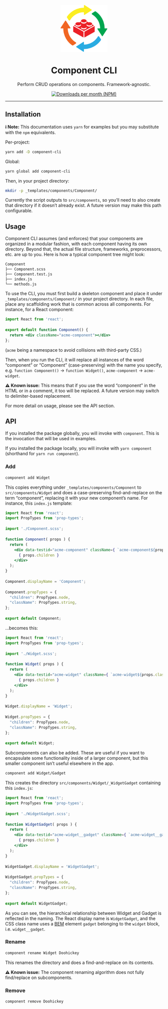 <p align="center"><img src="https://raw.githubusercontent.com/HughxDev/component-cli/master/component-cli-logo.svg?sanitize=true" width="150" alt="logo" /></p>

<h1 align="center">Component CLI</h1>

<p align="center">Perform CRUD operations on components. Framework-agnostic.</p>

<p align="center"><a href="https://www.npmjs.com/package/@hughx/component-cli"><img src="https://img.shields.io/npm/dm/@hughx/component-cli.svg" alt="Downloads per month (NPM)"></a></p>

----

## Installation

<b>ℹ Note:</b> This documentation uses `yarn` for examples but you may substitute with the `npm` equivalents.

Per-project:

```zsh
yarn add -D component-cli
```

Global:

```zsh
yarn global add component-cli
```

Then, in your project directory:

```zsh
mkdir -p _templates/components/Component/
```

Currently the script outputs to `src/components`, so you’ll need to also create that directory if it doesn’t already exist. A future version may make this path configurable.

## Usage

Component CLI assumes (and enforces) that your components are organized in a modular fashion, with each component having its own directory. Beyond that, the actual file structure, frameworks, preprocessors, etc. are up to you. Here is how a typical component tree might look:

```
Component
├── Component.scss
├── Component.test.js
├── index.js
└── methods.js
```

To use the CLI, you must first build a skeleton component and place it under `_templates/components/Component/` in your project directory. In each file, place any scaffolding work that is common across all components. For instance, for a React component:

```jsx
import React from 'react';

export default function Component() {
  return <div className="acme-component"></div>
};
```

(`acme` being a namespace to avoid collisions with third-party CSS.)

Then, when you run the CLI, it will replace all instances of the word “component” or “Component” (case-preserving) with the name you specify, e.g. `function Component()` → `function Widget()`, `acme-component` → `acme-widget`.

<b>⚠️ Known issue:</b> This means that if you use the word “component” in the HTML or in a comment, it too will be replaced. A future version may switch to delimiter-based replacement.

For more detail on usage, please see the API section.

## API

If you installed the package globally, you will invoke with `component`. This is the invocation that will be used in examples.

If you installed the package locally, you will invoke with `yarn component` (shorthand for `yarn run component`).

### Add

```bash
component add Widget
```

This copies everything under `_templates/components/Component` to `src/components/Widget` and does a case-preserving find-and-replace on the term “component”, replacing it with your new component’s name. For instance, this `index.js` template:

```jsx
import React from 'react';
import PropTypes from 'prop-types';

import './Component.scss';

function Component( props ) {
  return (
    <div data-testid="acme-component" className={ `acme-component${props.className ? ` ${props.className}` : ''}` }>
      { props.children }
    </div>
  );
}

Component.displayName = 'Component';

Component.propTypes = {
  "children": PropTypes.node,
  "className": PropTypes.string,
};

export default Component;
```

…becomes this:

```jsx
import React from 'react';
import PropTypes from 'prop-types';

import './Widget.scss';

function Widget( props ) {
  return (
    <div data-testid="acme-widget" className={ `acme-widget${props.className ? ` ${props.className}` : ''}` }>
      { props.children }
    </div>
  );
}

Widget.displayName = 'Widget';

Widget.propTypes = {
  "children": PropTypes.node,
  "className": PropTypes.string,
};

export default Widget;
```

Subcomponents can also be added. These are useful if you want to encapsulate some functionality inside of a larger component, but this smaller component isn’t useful elsewhere in the app.

```bash
component add Widget/Gadget
```

This creates the directory `src/components/Widget/_WidgetGadget` containing this `index.js`:

```jsx
import React from 'react';
import PropTypes from 'prop-types';

import './WidgetGadget.scss';

function WidgetGadget( props ) {
  return (
    <div data-testid="acme-widget__gadget" className={ `acme-widget__gadget${props.className ? ` ${props.className}` : ''}` }>
      { props.children }
    </div>
  );
}

WidgetGadget.displayName = 'WidgetGadget';

WidgetGadget.propTypes = {
  "children": PropTypes.node,
  "className": PropTypes.string,
};

export default WidgetGadget;
```

As you can see, the hierarchical relationship between Widget and Gadget is reflected in the naming. The React display name is `WidgetGadget`, and the CSS class name uses a [BEM](http://getbem.com/) element `gadget` belonging to the `widget` block, i.e. `widget__gadget`.

### Rename

```bash
component rename Widget Doohickey
```

This renames the directory and does a find-and-replace on its contents.

<b>⚠️ Known issue:</b> The component renaming algorithm does not fully find/replace on subcomponents.

### Remove

```bash
component remove Doohickey
```
